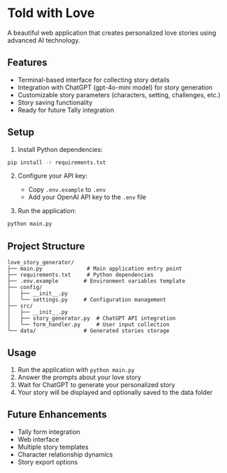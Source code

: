 # Told with Love

A beautiful web application that creates personalized love stories using advanced AI technology.

## Features

- Terminal-based interface for collecting story details
- Integration with ChatGPT (gpt-4o-mini model) for story generation
- Customizable story parameters (characters, setting, challenges, etc.)
- Story saving functionality
- Ready for future Tally integration

## Setup

1. Install Python dependencies:

```bash
pip install -r requirements.txt
```

2. Configure your API key:

   - Copy `.env.example` to `.env`
   - Add your OpenAI API key to the `.env` file

3. Run the application:

```bash
python main.py
```

## Project Structure

```
love_story_generator/
├── main.py              # Main application entry point
├── requirements.txt     # Python dependencies
├── .env.example        # Environment variables template
├── config/
│   ├── __init__.py
│   └── settings.py     # Configuration management
├── src/
│   ├── __init__.py
│   ├── story_generator.py  # ChatGPT API integration
│   └── form_handler.py     # User input collection
└── data/               # Generated stories storage
```

## Usage

1. Run the application with `python main.py`
2. Answer the prompts about your love story
3. Wait for ChatGPT to generate your personalized story
4. Your story will be displayed and optionally saved to the data folder

## Future Enhancements

- Tally form integration
- Web interface
- Multiple story templates
- Character relationship dynamics
- Story export options
